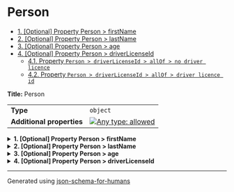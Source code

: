# Person

- [1. [Optional] Property Person > firstName](#firstName-4e616d65)
- [2. [Optional] Property Person > lastName](#lastName-4e616d65)
- [3. [Optional] Property Person > age](#age-616765)
- [4. [Optional] Property Person > driverLicenseId](#driverLicenseId-73654964)
  - [4.1. Property `Person > driverLicenseId > allOf > no driver licence`](#driverLicenseId_allOf_i0-665f6930)
  - [4.2. Property `Person > driverLicenseId > allOf > driver licence id`](#driverLicenseId_allOf_i1-665f6931)

**Title:** Person

|                           |                                                                                                                                   |
| ------------------------- | --------------------------------------------------------------------------------------------------------------------------------- |
| **Type**                  | `object`                                                                                                                          |
| **Additional properties** | [![Any type: allowed](https://img.shields.io/badge/Any%20type-allowed-green)](# "Additional Properties of any type are allowed.") |

<details>
<summary><strong> <a name="firstName-4e616d65"></a>1. [Optional] Property Person > firstName</strong>  

</summary>
<blockquote>

**Title:** Person

|          |          |
| -------- | -------- |
| **Type** | `string` |

**Description:** The person's first name.

</blockquote>
</details>

<details>
<summary><strong> <a name="lastName-4e616d65"></a>2. [Optional] Property Person > lastName</strong>  

</summary>
<blockquote>

**Title:** Person

|          |          |
| -------- | -------- |
| **Type** | `string` |

**Description:** The person's last name.

</blockquote>
</details>

<details>
<summary><strong> <a name="age-616765"></a>3. [Optional] Property Person > age</strong>  

</summary>
<blockquote>

**Title:** Person

|          |           |
| -------- | --------- |
| **Type** | `integer` |

**Description:** Age in years which must be equal to or greater than zero.

| Restrictions |        |
| ------------ | ------ |
| **Minimum**  | &ge; 0 |

</blockquote>
</details>

<details>
<summary><strong> <a name="driverLicenseId-73654964"></a>4. [Optional] Property Person > driverLicenseId</strong>  

</summary>
<blockquote>

|                           |                                                                                                                                   |
| ------------------------- | --------------------------------------------------------------------------------------------------------------------------------- |
| **Type**                  | `combining`                                                                                                                       |
| **Additional properties** | [![Any type: allowed](https://img.shields.io/badge/Any%20type-allowed-green)](# "Additional Properties of any type are allowed.") |

<blockquote>

| All of(Requirement)                                     |
| ------------------------------------------------------- |
| [no driver licence](#driverLicenseId_allOf_i0-665f6930) |
| [driver licence id](#driverLicenseId_allOf_i1-665f6931) |

<blockquote>

### <a name="driverLicenseId_allOf_i0-665f6930"></a>4.1. Property `Person > driverLicenseId > allOf > no driver licence`

**Title:** no driver licence

|          |        |
| -------- | ------ |
| **Type** | `null` |

</blockquote>
<blockquote>

### <a name="driverLicenseId_allOf_i1-665f6931"></a>4.2. Property `Person > driverLicenseId > allOf > driver licence id`

**Title:** driver licence id

|          |          |
| -------- | -------- |
| **Type** | `string` |

</blockquote>

</blockquote>

</blockquote>
</details>

----------------------------------------------------------------------------------------------------------------------------
Generated using [json-schema-for-humans](https://github.com/coveooss/json-schema-for-humans)